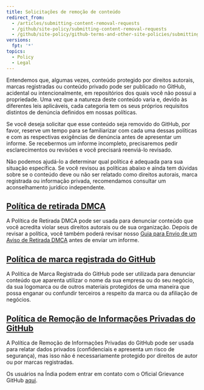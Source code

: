 ```yaml
---
title: Solicitações de remoção de conteúdo
redirect_from:
  - /articles/submitting-content-removal-requests
  - /github/site-policy/submitting-content-removal-requests
  - /github/site-policy/github-terms-and-other-site-policies/submitting-content-removal-requests
versions:
  fpt: '*'
topics:
  - Policy
  - Legal
---
```


Entendemos que, algumas vezes, conteúdo protegido por direitos autorais, marcas registradas ou conteúdo privado pode ser publicado no GitHub, acidental ou intencionalmente, em repositórios dos quais você não possui a propriedade. Uma vez que a natureza deste conteúdo varia e, devido às diferentes leis aplicáveis, cada categoria tem os seus próprios requisitos distintos de denúncia definidos em nossas políticas.

Se você deseja solicitar que esse conteúdo seja removido do GitHub, por favor, reserve um tempo para se familiarizar com cada uma dessas políticas e com as respectivas exigências de denúncia antes de apresentar um informe. Se recebermos um informe incompleto, precisaremos pedir esclarecimentos ou revisões e você precisará reenviá-lo revisado.

Não podemos ajudá-lo a determinar qual política é adequada para sua situação específica. Se você revisou as políticas abaixo e ainda tem dúvidas sobre se o conteúdo deve ou não ser relatado como direitos autorais, marca registrada ou informação privada, recomendamos consultar um aconselhamento jurídico independente.

## [Política de retirada DMCA](/articles/dmca-takedown-policy)
A Política de Retirada DMCA pode ser usada para denunciar conteúdo que você acredita violar seus direitos autorais ou de sua organização. Depois de revisar a política, você também poderá revisar nosso [Guia para Envio de um Aviso de Retirada DMCA](/articles/guide-to-submitting-a-dmca-takedown-notice/) antes de enviar um informe.

## [Política de marca registrada do GitHub](/articles/github-trademark-policy)
A Política de Marca Registrada do GitHub pode ser utilizada para denunciar conteúdo que aparenta utilizar o nome da sua empresa ou do seu negócio, da sua logomarca ou de outros materiais protegidos de uma maneira que possa enganar ou confundir terceiros a respeito da marca ou da afiliação de negócios.

## [Política de Remoção de Informações Privadas do GitHub](/github/site-policy/github-private-information-removal-policy)
A Política de Remoção de Informações Privadas do GitHub pode ser usada para relatar dados privados (confidenciais e apresenta um risco de segurança), mas isso não é necessariamente protegido por direitos de autor ou por marcas registradas.

Os usuários na Índia podem entrar em contato com o Oficial Grievance GitHub [aqui](https://support.github.com/contact/india-grievance-officer).
